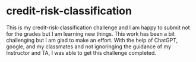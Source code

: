 # credit-risk-classification
This is my credit-risk-classification challenge and I am happy to submit not for the grades but I am learning new things. This work has been a bit challenging but I am glad to make an effort. With the help of ChatGPT, google, and my classmates and not ignoringing the guidance of my Instructor and TA, I was able to get this  challenge completed. 
